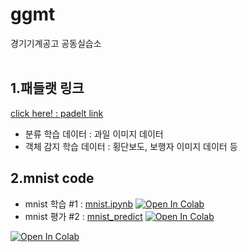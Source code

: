 # ggmt
경기기계공고 공동실습소
<br><br>

## 1.패들랫 링크 
[click here! : padelt link ](https://seongsuhigh.padlet.org/teacher92/98b2enjwowym902d)
<br>
- 분류 학습 데이터 : 과일 이미지 데이터
- 객체 감지 학습 데이터 : 횡단보도, 보행자 이미지 데이터 등


## 2.mnist code
- mnist 학습  #1 : [mnist.ipynb](./deep_learning/mnist.ipynb) [![Open In Colab](https://colab.research.google.com/assets/colab-badge.svg)](
https://colab.research.google.com/github/bomij33/ggmt/blob/main/deep_learning/mnist.ipynb)
- mnist 평가  #2 : [mnist_predict](./deep_learning/mnist_predict.ipynb) [![Open In Colab](https://colab.research.google.com/assets/colab-badge.svg)](https://colab.research.google.com/github/bomij33/ggmt/blob/main/deep_learning/mnist.ipynb)


[![Open In Colab](https://colab.research.google.com/assets/colab-badge.svg)](
)
<br>

